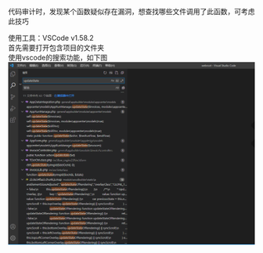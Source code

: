 代码审计时，发现某个函数疑似存在漏洞，想查找哪些文件调用了此函数，可考虑此技巧

使用工具：VSCode v1.58.2  
首先需要打开包含项目的文件夹  
使用vscode的搜索功能，如下图  
![image](./pic/1.png)  
